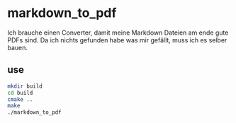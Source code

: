 # markdown_to_pdf
Ich brauche einen Converter, damit meine Markdown Dateien am ende gute PDFs sind. Da ich nichts gefunden habe was mir gefällt, muss ich es selber bauen.

## use
```bash
mkdir build
cd build
cmake ..
make
./markdown_to_pdf
```